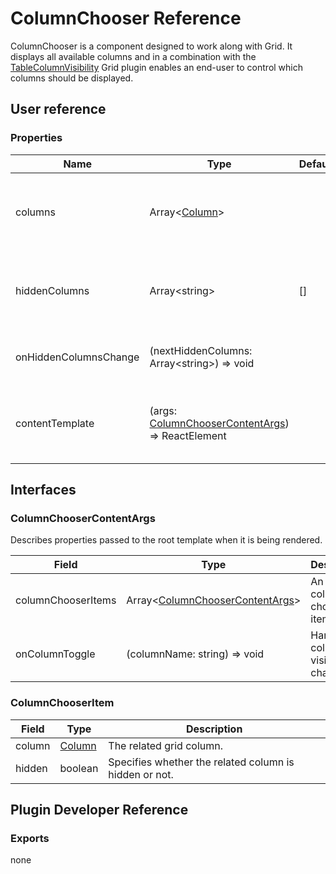 # ColumnChooser Reference

ColumnChooser is a component designed to work along with Grid. It displays all available columns and in a combination with the [TableColumnVisibility](table-column-visibility.md) Grid plugin enables an end-user to control which columns should be displayed.

## User reference

### Properties

Name | Type | Default | Description
-----|------|---------|------------
columns | Array&lt;[Column](grid.md#column)&gt; | | Specifies for which row object fields columns are created.
hiddenColumns | Array&lt;string&gt; | [] | An array containing the names of the columns to be hidden.
onHiddenColumnsChange | (nextHiddenColumns: Array&lt;string&gt;) => void | | Handles column visibility change.
contentTemplate | (args: [ColumnChooserContentArgs](#column-chooser-root-args)) => ReactElement | | A template that renders the column chooser markup.

## Interfaces

### <a name="column-chooser-root-args"></a>ColumnChooserContentArgs

Describes properties passed to the root template when it is being rendered.

Field | Type | Description
------|------|------------
columnChooserItems | Array&lt;[ColumnChooserContentArgs](#column-chooser-item)&gt; | An array of column chooser items.
onColumnToggle | (columnName: string) => void | Handles column visibility change.

### <a name="column-chooser-item"></a>ColumnChooserItem

Field | Type | Description
------|------|------------
column | [Column](grid.md#column) | The related grid column.
hidden | boolean | Specifies whether the related column is hidden or not.

## Plugin Developer Reference

### Exports

none
